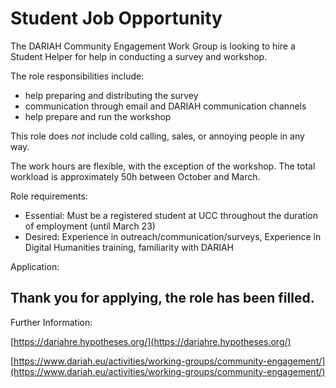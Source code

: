 # Student Job Opportunity

The DARIAH Community Engagement Work Group is looking to hire a Student Helper for help in conducting a survey and workshop.

The role responsibilities include:

- help preparing and distributing the survey
- communication through email and DARIAH communication channels
- help prepare and run the workshop

This role does *not* include cold calling, sales, or annoying people in any way.

The work hours are flexible, with the exception of the workshop. The total workload is approximately 50h between October and March.

Role requirements:

- Essential: Must be a registered student at UCC throughout the duration of employment (until March 23)
- Desired: Experience in outreach/communication/surveys, Experience in Digital Humanities training, familiarity with DARIAH


Application:

<!-- To apply for this role, please send the following documents to [mkurzmeier@ucc.ie](mkurzmeier@ucc.ie) : --> 

## Thank you for applying, the role has been filled.

Further Information:

[https://dariahre.hypotheses.org/](https://dariahre.hypotheses.org/)

[https://www.dariah.eu/activities/working-groups/community-engagement/](https://www.dariah.eu/activities/working-groups/community-engagement/)
